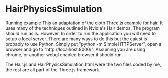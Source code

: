 # HairPhysicsSimulation


Running example
This an adaptation of the cloth Three.js example for hair. It uses many of the techniques outlined in Nvidia's Hair demos. The program should run as is. However, In order to run the application you will need to setup a local server. There are many ways to do this but the eaiest is probably to use Python. Simply put "python -m SimpleHTTPServer", open a browser and go to "http://localhost:8000/". Assuming you are using chrome, or another webgl enabled browser it should run.

The Hair.js and HairPhysicsSimulation.html were the two files coded by me, the rest are all part of the Three.js framework. 





